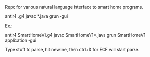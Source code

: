 Repo for various natural language interface to smart home programs.

antlr4 <grammar file>.g4
javac <grammar name>*.java
grun <grammar name> <root rule> -gui

Ex.:

antlr4 SmartHomeV1.g4
javac SmartHomeV1*.java
grun SmartHomeV1 application -gui

Type stuff to parse, hit newline, then ctrl+D for EOF will start parse.
